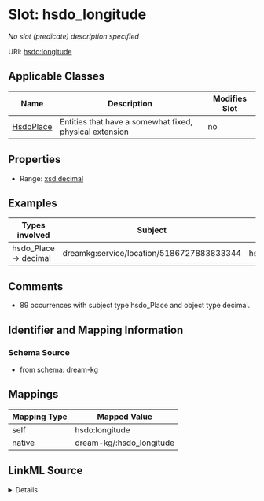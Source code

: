 

# Slot: hsdo_longitude


_No slot (predicate) description specified_





URI: [hsdo:longitude](http://schema.org/longitude)



<!-- no inheritance hierarchy -->





## Applicable Classes

| Name | Description | Modifies Slot |
| --- | --- | --- |
| [HsdoPlace](../classes/HsdoPlace.md) | Entities that have a somewhat fixed, physical extension |  no  |







## Properties

* Range: [xsd:decimal](xsd:decimal)






## Examples

| Types involved | Subject | Predicate | Object |
| --- | --- | --- | --- |
| hsdo_Place → decimal | dreamkg:service/location/5186727883833344 | hsdo:longitude | -75.1647762 |


## Comments

* 89 occurrences with subject type hsdo_Place and object type decimal.

## Identifier and Mapping Information







### Schema Source


* from schema: dream-kg




## Mappings

| Mapping Type | Mapped Value |
| ---  | ---  |
| self | hsdo:longitude |
| native | dream-kg/:hsdo_longitude |




## LinkML Source

<details>
```yaml
name: hsdo_longitude
description: No slot (predicate) description specified
comments:
- 89 occurrences with subject type hsdo_Place and object type decimal.
examples:
- description: hsdo_Place → decimal
  object:
    example_object: '-75.1647762'
    example_predicate: hsdo:longitude
    example_subject: dreamkg:service/location/5186727883833344
from_schema: dream-kg
rank: 1000
slot_uri: hsdo:longitude
alias: hsdo_longitude
domain_of:
- hsdo_Place
range: decimal

```
</details>